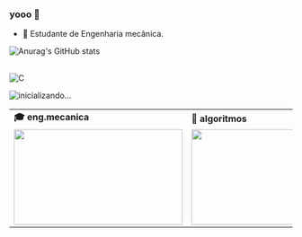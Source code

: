 ### yooo 👋

   - 🔧 Estudante de Engenharia mecânica.
     
   ![Anurag's GitHub stats](https://github-readme-stats.vercel.app/api?username=00savio00&show_icons=true&theme=dracula)
   
   <div style="display: inline_block"><br/>
     <img align="center" alt="C" src="https://img.shields.io/badge/C%23-239120?style=for-the-badge&logo=c-sharp&logoColor=white"
     </div>

 ![inicializando...](https://gpvc.arturio.dev/[00savi00])
 
 
 <div align="center">
<table>
    <tr>
      <td>
        <b>🎓 eng.mecanica </b>
      </td>
      <td>
        <b>🧪 algoritmos</b>
      </td>
    </tr>
    <tr>
      <td>
        <img src="https://ahseeit.com/portuguese/king-include/uploads/2021/07/91944657_2936163479783979_7450098538715566005_n-206820857.jpg" width="300px" height="170px">
      </td>
      <td>
          <img src="https://reactiongifs.me/wp-content/uploads/2019/05/Testers-Vs-Developers.gif" width="300px" height="170px">
      </td>
    </tr>
  </table>
</div>
    
 



 
 

